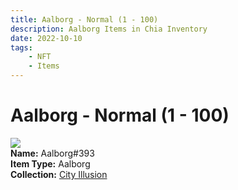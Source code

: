 ```yaml
---
title: Aalborg - Normal (1 - 100)
description: Aalborg Items in Chia Inventory
date: 2022-10-10
tags:
    - NFT
    - Items
---
```


# Aalborg - Normal (1 - 100)
<div class="item_thumbnail">
<img loading="lazy" src="https://pibmk5hje4c5jmqtmt5y5xw2cis2y45r3uewuwnb22g6th3j.arweave.net/egLFdOknBdSyE2T7jt7aEiWsc7HdCW_pZodaN6_Z9pg"><br/>
<div><strong>Name:</strong> Aalborg#393</div>
<div><strong>Item Type:</strong> Aalborg</div>
<div><strong>Collection:</strong> <a href="https://www.spacescan.io/xch/nft/collection/col1lend2dcn558km4wcwta4xnkfv3xpcmlp9kyt0m909emvfxechlyqdl5ndg">City Illusion</a></div>
</div>

